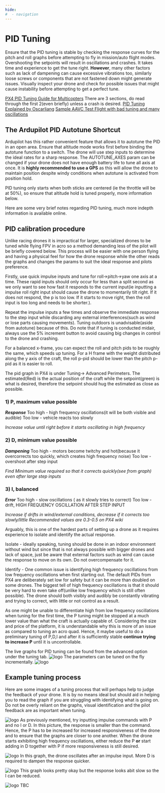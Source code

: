 ```yaml
---
hide:
#  - navigation
---
```


# PID Tuning
Ensure that the PID tuning is stable by checking the response curves for the pitch and roll graphs before attempting to fly in mission/auto flight modes. Overshooting the setpoints will result in oscillations and crashes. It takes time and experience to get the tune right.
**However**, many other factors such as lack of dampening can cause excessive vibrations too, similarly loose screws or components that are not fastened down might generate issues. Visually inspect your drone and check for possible issues that might cause instability before attempting to get a perfect tune.

[PX4 PID Tuning Guide for Multicopters](https://docs.px4.io/v1.9.0/en/config_mc/pid_tuning_guide_multicopter.html)
There are 3 sections, do read through the first 2(even briefly) unless a crash is desired.
[PID Tuning Explained by Oscarliang](https://oscarliang.com/quadcopter-pid-explained-tuning/)
[Sample AAVC Test Flight with bad tuning and many oscillations](https://review.px4.io/plot_app?log=b51cbfc0-fb20-46d7-8d30-5252743e3eb2)

## The Ardupilot PID Autotune Shortcut
Ardupilot has this rather convenient feature that allows it to autotune the PID in an open area. Ensure that altitude mode works first before binding the autotune function to a switch. The drone will use step inputs to determine the ideal rates for a sharp response. The AUTOTUNE_AXES param can be changed if your drone does not have enough battery life to tune all axis at once. It is **highly recommended to use a GPS** as this will allow the drone to maintain position despite windy conditions when autotune is activated from position hold.

PID tuning only starts when both sticks are centered (ie the throttle will be at 50%), so ensure that altitude hold is tuned properly, more information below.

Here are some very brief notes regarding PID tuning, much more indepth information is available online.

## PID calibration procedure
Unlike racing drones it is impractical for larger, specialized drones to be tuned while flying FPV in acro so a method demanding less of the pilot will be briefly covered below. This process will be easier with one person flying and having a physical feel for how the drone response while the other reads the graphs and changes the params to suit the ideal response and pilots preference.

Firstly, use quick impulse inputs and tune for roll->pitch->yaw one axis at a time. These rapid inputs should only occur for less than a split second as we only want to see how fast it responds to the current input(ie inputting a impulse roll right input should cause the drone to momentarily tilt right. If it does not respond, the p is too low. If it starts to move right, then the roll input is too long and needs to be shorter.).

Repeat the impulse inputs a few times and observe the immediate response to the step input while discarding any external interferences(such as wind or lose parts causing movements). Tuning outdoors is unadvisable(aside from autotune) because of this. Do note that if tuning is conducted midair, always use the 5% increment button to avoid causing big changes in control to the drone and crashing.

For a balanced x-frame, you can expect the roll and pitch pids to be roughly the same, which speeds up tuning. For a H frame with the weight distributed along the y axis of the craft, the roll p-pid should be lower than the pitch p-pid as it is easier to roll. 

The pid graph in PX4 is under Tuning-> Advanced Perimeters. The estimated(Red) is the actual position of the craft while the setpoint(green) is what is desired, therefore the setpoint should hug the estimated as close as possible.

### 1) P, maximum value possible
**_Response_**
Too high - high frequency oscillations(it will be both visible and audible)
Too low - vehicle reacts too slowly

*Increase value until right before it starts oscillating in high frequency* 

### 2) D, minimum value possible
**_Dampening_**
Too high - motors become twitchy and hot(because it overcorrects too quickly, which creates high frequency noise)
Too low - overshoot after step input

*Find Minimum value required so that it corrects quickly(see from graph) even after large step inputs*

### 3) I, balanced
**_Error_** 
Too high - slow oscillations ( as it slowly tries to correct)
Too low - drift, HIGH FREQUENCY OSCILLATION AFTER STEP INPUT

*Increase if drifts in wind/external conditions, decrease if it corrects too slowly/little*
*Recommended values are 0.3-0.5 on PX4 wiki*



Arguably, this is one of the hardest parts of setting up a drone as it requires experience to isolate and identify the actual response.

Isolate - ideally speaking, tuning should be done in an indoor environment without wind but since that is not always possible with bigger drones and lack of space, just be aware that external factors such as wind can cause the response to move on its own. Do not overcompensate for it.

Identify - One common issue is identifying high frequency oscillations from low frequency oscillations when first starting out. The default PIDs from PX4 are deliberately set low for safety but it can be more than doubled on some drones. The biggest tell of high frequency oscillations is that it should be very hard to even take off(unlike low frequency which is still often possible). The drone should both visibly and audibly be constantly vibrating and trying to correct, with little or not control as a result. 

As one might be unable to differentiate high from low frequency oscillations when tuning for the first time, the P tuning might be stopped at a much lower value than what the craft is actually capable of. Considering the size and price of the platform, it is understandable why this is more of an issue as compared to tuning an acro quad. Hence, it maybe useful to do a preliminary tuning of P,D,I and after it is sufficiently stable **continue trying to increase P** until it is uncontrollable.

The live graphs for PID tuning can be found from the advanced option under the tuning tab.
![logo](https://i.imgur.com/Vz8bNGC.png)
The parameters can be tuned on the fly incrementally.
![logo](https://i.imgur.com/XPvmYo9.png)

## Example tuning process

Here are some images of a tuning process that will perhaps help to judge the feedback of your drone. It is by no means ideal but should aid in helping you to read the graph if you are struggling with identifying what is going on. Do not be overly reliant on the graphs, visual identification and the pilot feedback are as important when tuning.

![logo](https://imgur.com/1Gx4XdM.png)
As previously mentioned, try inputting impulse commands with P and no I or D. In this picture, the response is smaller than the command. Hence, the P has to be increased for increased responsiveness of the drone and to ensure that the graphs are closer to one another. When the drone starts exhibiting high frequency oscillations, either reduce the P **or** start adding in D together with P if more responsiveness is still desired.

![logo](https://imgur.com/GkSbp29.png)
In this graph, the drone oscillates after an impulse input. More D is required to dampen the response quicker.

![logo](https://imgur.com/tvF2A5H.png)
This graph looks pretty okay but the response looks abit slow so the I can be reduced.

![logo](https://imgur.com/ZFJIylE.png)
TBC